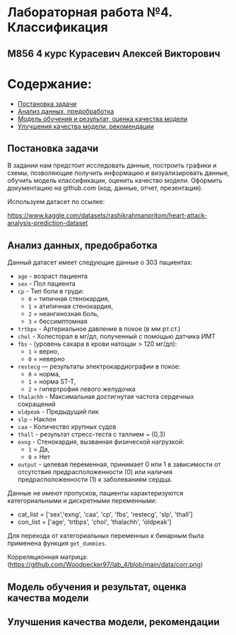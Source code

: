 # Лабораторная работа №4. Классификация
## М856 4 курс Курасевич Алексей Викторович

# Содержание:
* [Постановка задачи](#постановка-задачи)
* [Анализ данных, предобработка](#анализ-данных-предобработка)
* [Модель обучения и результат, оценка качества модели](#модель-обучения-и-результат-оценка-качества-модели)
* [Улучшения качества модели, рекомендации](#улучшения-качества-модели-рекомендации)

## Постановка задачи
В задании нам предстоит исследовать данные, построить графики и схемы, позволяющие получить
информацию и визуализировать данные, обучить модель классификации,
оценить качество модели. Оформить документацию на github.com (код, данные, отчет,
презентация).

Используем датасет по ссылке:

https://www.kaggle.com/datasets/rashikrahmanpritom/heart-attack-analysis-prediction-dataset


## Анализ данных, предобработка
Данный датасет имеет следующие данные о 303 пациентах:
  - `age` - возраст пациента  
  - `sex` - Пол пациента  
  - `cp` - Тип боли в груди: 
    - `0` = типичная стенокардия, 
    - `1` = атипичная стенокардия, 
    - `2` = неангинозная боль, 
    - `3` = бессимптомная
  - `trtbps` - Артериальное давление в покое (в мм рт.ст.)
  - `chol` - Холесторал в мг/дл, полученный с помощью датчика ИМТ
  - `fbs` - (уровень сахара в крови натощак > 120 мг/дл):
    -  `1` = верно, 
    -  `0` = неверно
  - `restecg` — результаты электрокардиографии в покое:
    -  `0` = норма, 
    -  `1` = норма ST-T, 
    -  `2` = гипертрофия левого желудочка
  - `thalachh` - Максимальная достигнутая частота сердечных сокращений
  - `oldpeak` - Предыдущий пик
  - `slp` - Наклон
  - `caa` - Количество крупных судов
  - `thall` - результат стресс-теста с таллием ~ (0,3)
  - `exng` - Стенокардия, вызванная физической нагрузкой:
    -  `1` = Да,
    -  `0` = Нет
  - `output` - целевая переменная, принимает 0 или 1 в зависимости от отсутствия предрасположенности (0) или наличия предрасположенности (1) к заболеваниям сердца.

Данные не имеют пропусков, пациенты характеризуются категориальными и дискретными переменными:
- cat_list = ['sex','exng', 'caa', 'cp', 'fbs', 'restecg', 'slp', 'thall'] 
- con_list = ['age', 'trtbps', 'chol', 'thalachh', 'oldpeak'] 

Для перехода от категориальных переменных к бинарным была применена функция `get_dummies`.

Корреляционная матрица:
(https://github.com/Woodpecker97/lab_4/blob/main/data/corr.png)


## Модель обучения и результат, оценка качества модели



## Улучшения качества модели, рекомендации

